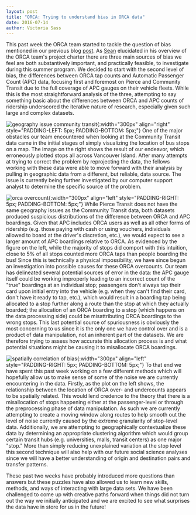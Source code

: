 ```yaml
---
layout: post
title: "ORCA: Trying to understand bias in ORCA data"
date: 2016-07-14
author: Victoria Sass
---
```


This past week the ORCA team started to tackle the question of bias mentioned in our previous blog [post](https://uwescience.github.io/DSSG2016//2016/07/05/orca-week-3.html). As [Sean](https://uwescience.github.io/DSSG2016//2016/06/24/sean-intro.html) elucidated in his overview of the ORCA team's project charter there are three main sources of bias we feel are both substantively important, and practically feasible, to investigate during this summer program. We decided to start with the second level of bias, the differences between ORCA tap counts and Automatic Passenger Count (APC) data, focusing first and foremost on Pierce and Community Transit due to the full coverage of APC gauges on their vehicle fleets. While this is the most straightforward analysis of the three, attempting to say something basic about the differences between ORCA and APC counts of ridership underscored the iterative nature of research, especially given such large and complex datasets.

![geography issue community transit]({{site.url}}/assets/images/WrongCT_APC.png){:width="300px" align="right" style="PADDING-LEFT: 5px; PADDING-BOTTOM: 5px;"} One of the major obstacles our team encountered when looking at the Community Transit data came in the initial stages of simply visualizing the location of bus stops on a map. The image on the right shows the result of our endeavor, which erroneously plotted stops all across Vancouver Island. After many attempts at trying to correct the problem by reprojecting the data, the fellows working with these data were able to move forward with their analysis by pulling in geographic data from a different, but reliable, data source. The issue is currently being further investigated by our computer support analyst to determine the specific source of the problem.

![orca overcount]({{site.url}}/assets/images/WrongCT_.png){:width="300px" align="left" style="PADDING-RIGHT: 5px; PADDING-BOTTOM: 5px;"} While Pierce Transit does not have the same geography issues as the Community Transit data, both datasets produced suspicious distributions of the difference between ORCA and APC boardings. Given that APC includes ORCA users as well as all other forms of ridership (e.g. those paying with cash or using vouchers, individuals allowed to board at the driver's discretion, etc.), we would expect to see a larger amount of APC boardings relative to ORCA. As evidenced by the figure on the left, while the majority of stops did comport with this intuition, close to 5% of all stops counted more ORCA taps than people boarding the bus! Since this is technically a physical impossibility, we have since begun an investigation into possible causes for these ORCA overcounts. Our team has delineated several potential sources of error in the data: the APC gauge itself could be working improperly leading to an incorrect count of the "true" boardings at an individual stop; passengers don't always tap their card upon initial entry into the vehicle (e.g. when they can't find their card, don't have it ready to tap, etc.), which would result in a boarding tap being allocated to a stop further along a route than the stop at which they actually boarded; the allocation of an ORCA boarding to a stop (which happens on the data processing side) could be misattributing ORCA boardings to the wrong stops. This last potential source of spuriousness is obviously the most concerning to us since it is the only one we have control over and is a product of data manipulation, not an inherent part of the datasets. We are therefore trying to assess how accurate this allocation process is and what potential situations might be causing it to misallocate ORCA boardings.

![spatially correlation of bias]({{site.url}}/assets/images/pt_orca_most_biased.png){:width="300px" align="left" style="PADDING-RIGHT: 5px; PADDING-BOTTOM: 5px;"} To that end we have spent this past week working on a few different methods which will hopefully allow us to make sense of some of the noise we are currently encountering in the data. Firstly, as the plot on the left shows, the relationship between the location of ORCA over- and undercounts appears to be spatially related. This would lend credence to the theory that there is a misallocation of stops happening either at the passenger-level or through the preprocessing phase of data manipulation. As such we are currently attempting to create a moving window along routes to help smooth out the level of noise currently caused by the extreme granularity of stop-level data. Additionally, we are attempting to geographically contextualize these data by determining an appropriate clustering algorithm which would group certain transit hubs (e.g. universities, malls, transit centers) as one major "stop." More than simply reducing unexplained variation at the stop level this second technique will also help with our future social science analyses since we will have a better understanding of origin and destination pairs and transfer patterns.

These past two weeks have probably introduced more questions than answers but these puzzles have also allowed us to learn new skills, methods, and ways of interacting with large data sets. We have been challenged to come up with creative paths forward when things did not turn out the way we initially anticipated and we are excited to see what surprises the data have in store for us in the future!

